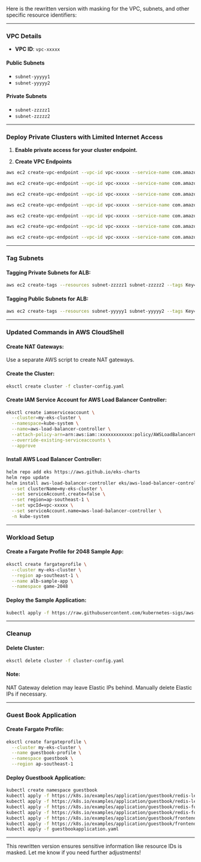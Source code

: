 Here is the rewritten version with masking for the VPC, subnets, and other specific resource identifiers:

---

### **VPC Details**
- **VPC ID**: `vpc-xxxxx`
#### **Public Subnets**
- `subnet-yyyyy1`
- `subnet-yyyyy2`
#### **Private Subnets**
- `subnet-zzzzz1`
- `subnet-zzzzz2`

---

### **Deploy Private Clusters with Limited Internet Access**

1. **Enable private access for your cluster endpoint.**

2. **Create VPC Endpoints**
```bash
aws ec2 create-vpc-endpoint --vpc-id vpc-xxxxx --service-name com.amazonaws.ap-southeast-1.elasticloadbalancing --vpc-endpoint-type Interface --subnet-ids subnet-zzzzz1 subnet-zzzzz2

aws ec2 create-vpc-endpoint --vpc-id vpc-xxxxx --service-name com.amazonaws.ap-southeast-1.ecr.api --vpc-endpoint-type Interface --subnet-ids subnet-zzzzz1 subnet-zzzzz2

aws ec2 create-vpc-endpoint --vpc-id vpc-xxxxx --service-name com.amazonaws.ap-southeast-1.ecr.dkr --vpc-endpoint-type Interface --subnet-ids subnet-zzzzz1 subnet-zzzzz2

aws ec2 create-vpc-endpoint --vpc-id vpc-xxxxx --service-name com.amazonaws.ap-southeast-1.s3 --vpc-endpoint-type Gateway

aws ec2 create-vpc-endpoint --vpc-id vpc-xxxxx --service-name com.amazonaws.ap-southeast-1.xray --vpc-endpoint-type Interface --subnet-ids subnet-zzzzz1 subnet-zzzzz2

aws ec2 create-vpc-endpoint --vpc-id vpc-xxxxx --service-name com.amazonaws.ap-southeast-1.logs --vpc-endpoint-type Interface --subnet-ids subnet-zzzzz1 subnet-zzzzz2

aws ec2 create-vpc-endpoint --vpc-id vpc-xxxxx --service-name com.amazonaws.ap-southeast-1.sts --vpc-endpoint-type Interface --subnet-ids subnet-zzzzz1 subnet-zzzzz2
```

---

### **Tag Subnets**

#### Tagging Private Subnets for ALB:
```bash
aws ec2 create-tags --resources subnet-zzzzz1 subnet-zzzzz2 --tags Key=kubernetes.io/role/internal-elb,Value=1
```

#### Tagging Public Subnets for ALB:
```bash
aws ec2 create-tags --resources subnet-yyyyy1 subnet-yyyyy2 --tags Key=kubernetes.io/role/elb,Value=1
```

---

### **Updated Commands in AWS CloudShell**

#### Create NAT Gateways:
Use a separate AWS script to create NAT gateways.

#### Create the Cluster:
```bash
eksctl create cluster -f cluster-config.yaml
```

#### Create IAM Service Account for AWS Load Balancer Controller:
```bash
eksctl create iamserviceaccount \
  --cluster=my-eks-cluster \
  --namespace=kube-system \
  --name=aws-load-balancer-controller \
  --attach-policy-arn=arn:aws:iam::xxxxxxxxxxxx:policy/AWSLoadBalancerControllerIAMPolicy \
  --override-existing-serviceaccounts \
  --approve
```

#### Install AWS Load Balancer Controller:
```bash
helm repo add eks https://aws.github.io/eks-charts
helm repo update
helm install aws-load-balancer-controller eks/aws-load-balancer-controller \
  --set clusterName=my-eks-cluster \
  --set serviceAccount.create=false \
  --set region=ap-southeast-1 \
  --set vpcId=vpc-xxxxx \
  --set serviceAccount.name=aws-load-balancer-controller \
  -n kube-system
```

---

### **Workload Setup**

#### Create a Fargate Profile for 2048 Sample App:
```bash
eksctl create fargateprofile \
  --cluster my-eks-cluster \
  --region ap-southeast-1 \
  --name alb-sample-app \
  --namespace game-2048
```

#### Deploy the Sample Application:
```bash
kubectl apply -f https://raw.githubusercontent.com/kubernetes-sigs/aws-load-balancer-controller/v2.6.1/docs/examples/2048/2048_full.yaml
```

---

### **Cleanup**

#### Delete Cluster:
```bash
eksctl delete cluster -f cluster-config.yaml
```

#### Note:
NAT Gateway deletion may leave Elastic IPs behind. Manually delete Elastic IPs if necessary.

---

### **Guest Book Application**

#### Create Fargate Profile:
```bash
eksctl create fargateprofile \
  --cluster my-eks-cluster \
  --name guestbook-profile \
  --namespace guestbook \
  --region ap-southeast-1
```

#### Deploy Guestbook Application:
```bash
kubectl create namespace guestbook
kubectl apply -f https://k8s.io/examples/application/guestbook/redis-leader-deployment.yaml -n guestbook
kubectl apply -f https://k8s.io/examples/application/guestbook/redis-leader-service.yaml -n guestbook
kubectl apply -f https://k8s.io/examples/application/guestbook/redis-follower-deployment.yaml -n guestbook
kubectl apply -f https://k8s.io/examples/application/guestbook/redis-follower-service.yaml -n guestbook
kubectl apply -f https://k8s.io/examples/application/guestbook/frontend-deployment.yaml -n guestbook
kubectl apply -f https://k8s.io/examples/application/guestbook/frontend-service.yaml -n guestbook
kubectl apply -f guestbookapplication.yaml
```

---

This rewritten version ensures sensitive information like resource IDs is masked. Let me know if you need further adjustments!
